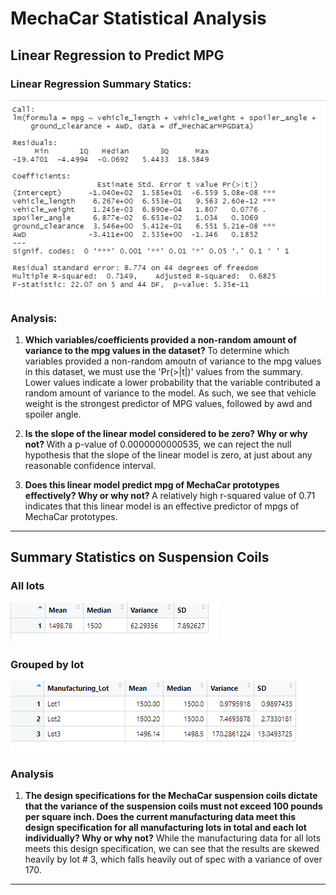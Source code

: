 # MechaCar Statistical Analysis

## Linear Regression to Predict MPG

### Linear Regression Summary Statics:

![Linear Regression Summary Statistics](https://github.com/noble190/MechaCar_Statistical_Analysis/blob/main/img/LinearRegressionSummary.png)

### Analysis:

1. <b>Which variables/coefficients provided a non-random amount of variance to the mpg values in the dataset? </b>
To determine which variables provided a non-random amoutn of variance to the mpg values in this dataset, we must use the 'Pr(>|t|)' values from the summary. Lower values indicate a lower probability that the variable contributed a random amount of variance to the model. As such, we see that vehicle weight is the strongest predictor of MPG values, followed by awd and spoiler angle.

2. <b>Is the slope of the linear model considered to be zero? Why or why not? </b>
With a p-value of 0.0000000000535, we can reject the null hypothesis that the slope of the linear model is zero, at just about any reasonable confidence interval.

3. <b>Does this linear model predict mpg of MechaCar prototypes effectively? Why or why not? </b>
A relatively high r-squared value of 0.71 indicates that this linear model is an effective predictor of mpgs of MechaCar prototypes.

<hr>

## Summary Statistics on Suspension Coils

### All lots
![Summary Statistics - all lots](https://github.com/noble190/MechaCar_Statistical_Analysis/blob/main/img/Summary_Total.png)

### Grouped by lot
![Summary Statistics - grouped by lot](https://github.com/noble190/MechaCar_Statistical_Analysis/blob/main/img/Summary_PerLot.png)

### Analysis

1. <b>The design specifications for the MechaCar suspension coils dictate that the variance of the suspension coils must not exceed 100 pounds per square inch. Does the current manufacturing data meet this design specification for all manufacturing lots in total and each lot individually? Why or why not?</b>
While the manufacturing data for all lots meets this design specification, we can see that the results are skewed heavily by lot # 3, which falls heavily out of spec with a variance of over 170.

<hr>

